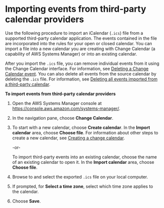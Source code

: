 # Importing events from third\-party calendar providers<a name="change-calendar-import"></a>

Use the following procedure to import an iCalendar \(`.ics`\) file from a supported third\-party calendar application\. The events contained in the file are incorporated into the rules for your open or closed calendar\. You can import a file into a new calendar you are creating with Change Calendar \(a capability of AWS Systems Manager\) or into an existing calendar\.

After you import the `.ics` file, you can remove individual events from it using the Change Calendar interface\. For information, see [Deleting a Change Calendar event](change-calendar-delete-event.md)\. You can also delete all events from the source calendar by deleting the `.ics` file\. For information, see [Deleting all events imported from a third\-party calendar](change-calendar-delete-ics.md)\.

**To import events from third\-party calendar providers**

1. Open the AWS Systems Manager console at [https://console\.aws\.amazon\.com/systems\-manager/](https://console.aws.amazon.com/systems-manager/)\.

1. In the navigation pane, choose **Change Calendar**\.

1. To start with a new calendar, choose **Create calendar**\. In the **Import calendar** area, choose **Choose file**\. For information about other steps to create a new calendar, see [Creating a change calendar](change-calendar-create.md)\.

   \-or\-

   To import third\-party events into an existing calendar, choose the name of an existing calendar to open it\. In the **Import calendar** area, choose **Choose file**\.

1. Browse to and select the exported `.ics` file on your local computer\.

1. If prompted, for **Select a time zone**, select which time zone applies to the calendar\.

1. Choose **Save**\.